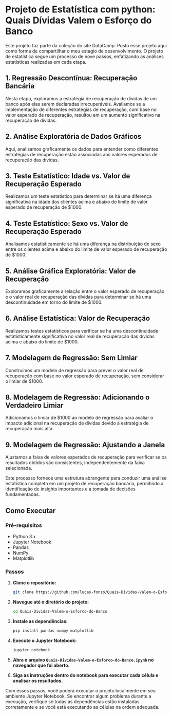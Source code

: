 # Projeto de Estatística com python: Quais Dívidas Valem o Esforço do Banco

Este projeto faz parte da coleção do site DataCamp. Posto esse projeto aqui como forma de compartilhar o meu estagio de desenvolvimento.
O projeto de estatística segue um processo de nove passos, enfatizando as análises estatísticas realizadas em cada etapa.

## 1. Regressão Descontínua: Recuperação Bancária

Nesta etapa, exploramos a estratégia de recuperação de dívidas de um banco após elas serem declaradas irrecuperáveis. Avaliamos se a implementação de diferentes estratégias de recuperação, com base no valor esperado de recuperação, resultou em um aumento significativo na recuperação de dívidas.

## 2. Análise Exploratória de Dados Gráficos

Aqui, analisamos graficamente os dados para entender como diferentes estratégias de recuperação estão associadas aos valores esperados de recuperação das dívidas.

## 3. Teste Estatístico: Idade vs. Valor de Recuperação Esperado

Realizamos um teste estatístico para determinar se há uma diferença significativa na idade dos clientes acima e abaixo do limite de valor esperado de recuperação de \$1000.

## 4. Teste Estatístico: Sexo vs. Valor de Recuperação Esperado

Analisamos estatisticamente se há uma diferença na distribuição de sexo entre os clientes acima e abaixo do limite de valor esperado de recuperação de \$1000.

## 5. Análise Gráfica Exploratória: Valor de Recuperação

Exploramos graficamente a relação entre o valor esperado de recuperação e o valor real de recuperação das dívidas para determinar se há uma descontinuidade em torno do limite de \$1000.

## 6. Análise Estatística: Valor de Recuperação

Realizamos testes estatísticos para verificar se há uma descontinuidade estatisticamente significativa no valor real de recuperação das dívidas acima e abaixo do limite de \$1000.

## 7. Modelagem de Regressão: Sem Limiar

Construímos um modelo de regressão para prever o valor real de recuperação com base no valor esperado de recuperação, sem considerar o limiar de \$1000.

## 8. Modelagem de Regressão: Adicionando o Verdadeiro Limiar

Adicionamos o limiar de \$1000 ao modelo de regressão para avaliar o impacto adicional na recuperação de dívidas devido à estratégia de recuperação mais alta.

## 9. Modelagem de Regressão: Ajustando a Janela

Ajustamos a faixa de valores esperados de recuperação para verificar se os resultados obtidos são consistentes, independentemente da faixa selecionada.

Este processo fornece uma estrutura abrangente para conduzir uma análise estatística completa em um projeto de recuperação bancária, permitindo a identificação de insights importantes e a tomada de decisões fundamentadas.

## Como Executar

### Pré-requisitos
- Python 3.x
- Jupyter Notebook
- Pandas
- NumPy
- Matplotlib

### Passos

1. **Clone o repositório:**
   ```bash
   git clone https://github.com/lucas-fonzo/Quais-Dividas-Valem-o-Esforco-do-Banco.git
   ```

2. **Navegue até o diretório do projeto:**
   ```bash
   cd Quais-Dividas-Valem-o-Esforco-do-Banco
   ```

3. **Instale as dependências:**
   ```bash
   pip install pandas numpy matplotlib
   ```

4. **Execute o Jupyter Notebook:**
   ```bash
   jupyter notebook
   ```

5. **Abra o arquivo `Quais-Dividas-Valem-o-Esforco-do-Banco.ipynb` no navegador que foi aberto.**

6. **Siga as instruções dentro do notebook para executar cada célula e analisar os resultados.**

Com esses passos, você poderá executar o projeto localmente em seu ambiente Jupyter Notebook. Se encontrar algum problema durante a execução, verifique se todas as dependências estão instaladas corretamente e se você está executando as células na ordem adequada.
